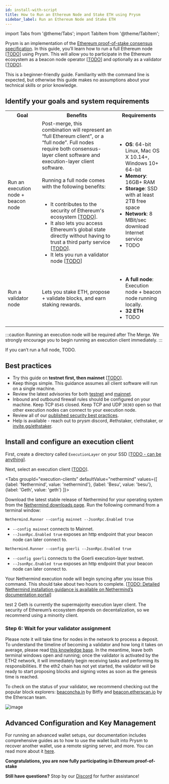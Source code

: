 ```yaml
---
id: install-with-script
title: How to Run an Ethereum Node and Stake ETH using Prysm
sidebar_label: Run an Ethereum Node and Stake ETH
---
```


import Tabs from '@theme/Tabs';
import TabItem from '@theme/TabItem';

Prysm is an implementation of the [Ethereum proof-of-stake consensus specification](https://github.com/ethereum/consensus-specs). In this guide, you’ll learn how to run a full Ethereum node [<a href='#footnote-X'>TODO</a>] using Prysm. This will allow you to participate in the Ethereum ecosystem as a beacon node operator [<a href='#footnote-X'>TODO</a>] and optionally as a validator [<a href='#footnote-X'>TODO</a>].

This is a beginner-friendly guide. Familiarity with the command line is expected, but otherwise this guide makes no assumptions about your technical skills or prior knowledge.

## Identify your goals and system requirements

<table>
    <tr>
        <th>Goal</th>
        <th>Benefits</th>
        <th>Requirements</th>
    </tr>
    <tr>
      <td>Run an execution node + beacon node</td>
      <td>
      Post-merge, this combination will represent an “full Ethereum client”, or a “full node”. Full nodes require both consensus-layer client software and execution-layer client software. <br /><br />
      Running a full node comes with the following benefits: <br /><br />
      <ul> 
        <li>It contributes to the security of Ethereum's ecosystem [<a href='#footnote-X'>TODO</a>].</li>    
        <li>It also lets you access Ethereum’s global state directly without having to trust a third party service [<a href='#footnote-X'>TODO</a>].</li> 
        <li>It lets you run a validator node [<a href='#footnote-X'>TODO</a>]</li> 
      </ul> 
      </td>
      <td>
        <ul> 
          <li><strong>OS</strong>: 64-bit Linux, Mac OS X 10.14+, Windows 10+ 64-bit</li>    
          <li><strong>Memory</strong>: 16GB+ RAM</li> 
          <li><strong>Storage</strong>: SSD with at least 2TB free space</li> 
          <li><strong>Network</strong>: 8 MBit/sec download Internet service</li> 
          <li>TODO</li> 
        </ul> 
      </td>
    </tr>
    <tr>
        <td>Run a validator node</td>
        <td>
        Lets you stake ETH, propose + validate blocks, and earn staking rewards.
        </td>
        <td>
          <ul> 
            <li><strong>A full node</strong>: Execution node + beacon node running locally.</li>    
            <li><strong>32 ETH</strong></li> 
            <li>TODO</li> 
          </ul> 
        </td>
    </tr>
</table>

:::caution
Running an execution node will be required after The Merge. We strongly encourage you to begin running an execution client immediately.
:::

If you can’t run a full node, TODO.

## Best practices

- Try this guide on **testnet first, then mainnet** [<a href='#footnote-X'>TODO</a>].
- Keep things simple. This guidance assumes all client software will run on a single machine.
- Review the latest advisories for both [testnet](https://prater.launchpad.ethereum.org/en/overview) and [mainnet](https://launchpad.ethereum.org/en/).
- Inbound and outbound firewall rules should be configured on your machine. Keep TCP `8545` closed. Keep TCP and UDP `30303` open so that other execution nodes can connect to your execution node.
- Review all of our [published security best practices](https://docs.prylabs.network/docs/security-best-practices/).
- Help is available - reach out to prysm discord, #ethstaker, r/ethstaker, or [invite.gg/ethstaker](http://invite.gg/ethstaker).

## Install and configure an execution client

First, create a directory called `ExecutionLayer` on your SSD [<a href='#footnote-X'>TODO - can be anything</a>].

Next, select an execution client [<a href='#footnote-X'>TODO</a>].

<Tabs groupId="execution-clients" defaultValue="nethermind" values={[
  {label: 'Nethermind', value: 'nethermind'},
  {label: 'Besu', value: 'besu'},
  {label: 'Geth', value: 'geth'}
]}>

  <TabItem value="nethermind">
    <p>Download the latest stable release of Nethermind for your operating system from the <a href='https://downloads.nethermind.io/'>Nethermind downloads page</a>. Run the following command from a terminal window:</p>
    <Tabs groupId="network" defaultValue="mainnet" values={[
        {label: 'Mainnet', value: 'mainnet'},
        {label: 'Testnet', value: 'testnet'}
    ]}>
      <TabItem value="mainnet">
        <pre><code>Nethermind.Runner --config mainnet --JsonRpc.Enabled true</code></pre>
        <ul>
          <li><code>--config mainnet</code> connects to Mainnet.</li>
          <li><code>--JsonRpc.Enabled true</code> exposes an http endpoint that your beacon node can later connect to.</li>
        </ul>
      </TabItem>
      <TabItem value="testnet">
        <pre><code>Nethermind.Runner --config goerli --JsonRpc.Enabled true</code></pre>
        <ul>
          <li><code>--config goerli</code> connects to the Goerli execution-layer testnet.</li>
          <li><code>--JsonRpc.Enabled true</code> exposes an http endpoint that your beacon node can later connect to.</li>
        </ul>
      </TabItem>
    </Tabs>
    <p>Your Nethermind execution node will begin syncing after you issue this command. This should take about two hours to complete. [<a href='#footnote-X'>TODO: Detailed Nethermind installation guidance is available on Nethermind’s documentation portal</a>]</p>
  </TabItem>
  <TabItem value="besu">
  test 2
  </TabItem>
  <TabItem value="geth">
    <Admonition type="caution">
      Geth is currently the supermajority execution layer client. The security of Ethereum’s ecosystem depends on decentalization, so we recommend using a minority client.
    </Admonition>
  </TabItem>
</Tabs>







### Step 6: Wait for your validator assignment

Please note it will take time for nodes in the network to process a deposit. To understand the timeline of becoming a validator and how long it takes on average, please read [this knowledge base](https://kb.beaconcha.in/ethereum-2.0-depositing). In the meantime, leave both terminal windows open and running; once the validator is activated by the ETH2 network, it will immediately begin receiving tasks and performing its responsibilities. If the eth2 chain has not yet started, the validator will be ready to start proposing blocks and signing votes as soon as the genesis time is reached.

To check on the status of your validator, we recommend checking out the popular block explorers: [beaconcha.in](https://beaconcha.in) by Bitfly and [beacon.etherscan.io](https://beacon.etherscan.io) by the Etherscan team.

![image](https://i.imgur.com/CDNc6Ft.png)

## Advanced Configuration and Key Management

For running an advanced wallet setups, our documentation includes comprehensive guides as to how to use the wallet built into Prysm to recover another wallet, use a remote signing server, and more. You can read more about it [here](https://docs.prylabs.network/docs/wallet/introduction).

**Congratulations, you are now fully participating in Ethereum proof-of-stake**

**Still have questions?** Stop by our [Discord](https://discord.gg/prysmaticlabs) for further assistance!